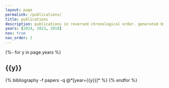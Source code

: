 ```yaml
---
layout: page
permalink: /publications/
title: publications
description: publications in reversed chronological order. generated by jekyll-scholar.
years: [2024, 2023, 2018]
nav: true
nav_order: 2
---
```

<!-- _pages/publications.md -->
<div class="publications">

{%- for y in page.years %}
  <h2 class="year">{{y}}</h2>
    {% bibliography -f papers -q @*[year={{y}}]* %}
{% endfor %}

</div>
